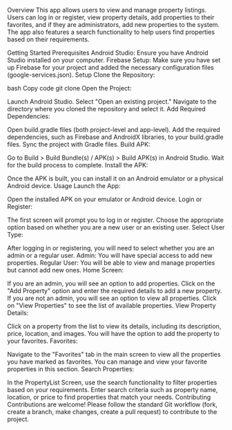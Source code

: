 Overview
This app allows users to view and manage property listings. Users can log in or register, view property details, add properties to their favorites, and if they are administrators, add new properties to the system. The app also features a search functionality to help users find properties based on their requirements.

Getting Started
Prerequisites
Android Studio: Ensure you have Android Studio installed on your computer.
Firebase Setup: Make sure you have set up Firebase for your project and added the necessary configuration files (google-services.json).
Setup
Clone the Repository:

bash
Copy code
git clone <repository-url>
Open the Project:

Launch Android Studio.
Select "Open an existing project."
Navigate to the directory where you cloned the repository and select it.
Add Required Dependencies:

Open build.gradle files (both project-level and app-level).
Add the required dependencies, such as Firebase and AndroidX libraries, to your build.gradle files.
Sync the project with Gradle files.
Build APK:

Go to Build > Build Bundle(s) / APK(s) > Build APK(s) in Android Studio.
Wait for the build process to complete.
Install the APK:

Once the APK is built, you can install it on an Android emulator or a physical Android device.
Usage
Launch the App:

Open the installed APK on your emulator or Android device.
Login or Register:

The first screen will prompt you to log in or register.
Choose the appropriate option based on whether you are a new user or an existing user.
Select User Type:

After logging in or registering, you will need to select whether you are an admin or a regular user.
Admin: You will have special access to add new properties.
Regular User: You will be able to view and manage properties but cannot add new ones.
Home Screen:

If you are an admin, you will see an option to add properties.
Click on the "Add Property" option and enter the required details to add a new property.
If you are not an admin, you will see an option to view all properties.
Click on "View Properties" to see the list of available properties.
View Property Details:

Click on a property from the list to view its details, including its description, price, location, and images.
You will have the option to add the property to your favorites.
Favorites:

Navigate to the "Favorites" tab in the main screen to view all the properties you have marked as favorites.
You can manage and view your favorite properties in this section.
Search Properties:

In the PropertyList Screen, use the search functionality to filter properties based on your requirements.
Enter search criteria such as property name, location, or price to find properties that match your needs.
Contributing
Contributions are welcome! Please follow the standard Git workflow (fork, create a branch, make changes, create a pull request) to contribute to the project.